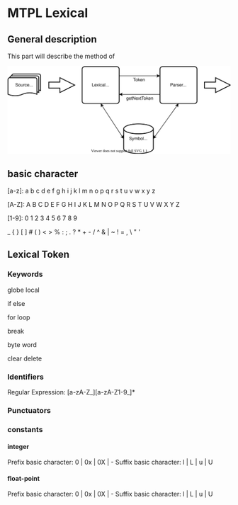 # MTPL Lexical

## General description

This part will describe the method of 

![Relative between lexical and the other modules in MTPL](../../../Doc/Picture/MTPLlexicalBigPicture.drawio.svg "Relative between lexical and the other modules in MTPL")

## basic character

[a-z]: a b c d e f g h i j k l m n o p q r s t u v w x y z 

[A-Z]: A B C D E F G H I J K L M N O P Q R S T U V W X Y Z 

[1-9]: 0 1 2 3 4 5 6 7 8 9 

_ { } [ ] # ( ) < > % : ; . ? * + - / ^ & | ~ ! = , \ " ' 

## Lexical Token

### Keywords

globe
local

if
else

for
loop

break

byte
word

clear
delete

### Identifiers

Regular Expression: [a-zA-Z_][a-zA-Z1-9_]*

### Punctuators

### constants

#### integer
Prefix basic character: 0 | 0x | 0X | -
Suffix basic character: l | L | u | U

#### float-point
Prefix basic character: 0 | 0x | 0X | -
Suffix basic character: l | L | u | U

### 
